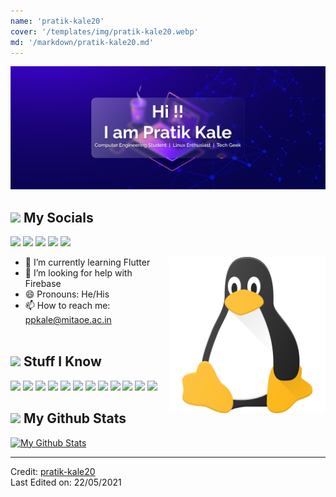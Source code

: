 ```yaml
---
name: 'pratik-kale20'
cover: '/templates/img/pratik-kale20.webp'
md: '/markdown/pratik-kale20.md'
---
```



<img src="https://raw.githubusercontent.com/pratik-kale20/pratik-kale20/main/namecard.png">


<h2><img src="https://media.giphy.com/media/2Wg89Ea84IMmkxMngo/giphy.gif" height="20"> My Socials</h2>
<p>
  <a href="mailto:ppkale@mitaoe.ac.in" target="_blank"><img height="28" src = "https://img.shields.io/badge/gmail-c14438?&style=for-the-badge&logo=gmail&logoColor=white"></a>
  <a href="https://www.linkedin.com/in/pratik-kale135" target="_blank"> <img height="28" src = "https://img.shields.io/badge/-LinkedIn-0e76a8?style=for-the-badge&logo=Linkedin&logoColor=white"></a>
  <a href="https://twitter.com/Pratik_kale135" target="_blank"><img height="28" src = "https://img.shields.io/badge/-Twitter-00acee?style=for-the-badge&logo=Twitter&logoColor=white"></a>
  <a href="https://dev.to/pratik_kale" target="_blank"><img height="30" src = "https://img.shields.io/badge/DEV.TO-%230A0A0A.svg?&style=for-the-badge&logo=dev-dot-to&logoColor=white"></a>
  <a href="https://instagram.com/prato.grapher" target="_blank"><img height="28" src = "https://img.shields.io/badge/-Instagram-e95950?style=for-the-badge&logo=Instagram&logoColor=white"></a>
</p>

<img align ="right" src = "https://raw.githubusercontent.com/pratik-kale20/pratik-kale20/main/linux.png" width="250" height="250">

- 🌱 I’m currently learning Flutter
- 🤔 I’m looking for help with Firebase
- 😄 Pronouns: He/His
- 📫 How to reach me: ppkale@mitaoe.ac.in
<br></br>

<h2><img src="https://media.giphy.com/media/VdoIFLsMIlwzfKD520/giphy.gif" height="20"> Stuff I Know</h2>                                                                                                                       

<p>
<img src="https://img.shields.io/badge/-HTML5-E34F26?style=flat-square&logo=html5&logoColor=white" height="25"> 
<img src="https://img.shields.io/badge/-CSS3-1572B6?style=flat-square&logo=css3" height="25"> 
<img src="https://img.shields.io/badge/-C-F7DF1E?style=flat-square&logo=C&logoColor=black" height="25"> 
<img src="https://img.shields.io/badge/-C++-00599C?style=flat-square&logo=c" height="25"> 
<img src="https://img.shields.io/badge/-Linux-black?style=flat-square&logo=Linux" height="25"> 
<img src="https://img.shields.io/badge/-Git-black?style=flat-square&logo=git" height="25"> 
<img src="https://img.shields.io/badge/-GitHub-181717?style=flat-square&logo=github" height="25"> 
<img src="https://img.shields.io/badge/-MongoDB-47A248?style=flat-square&logo=mongodb&logoColor=white" height="25"> 
<img src="https://img.shields.io/badge/-Docker-black?style=flat-square&logo=docker&logoColor=blue" height="25"> 
<img src="https://img.shields.io/badge/-Figma-F24E1E?style=flat-square&logo=figma&logoColor=white" height="25">
<img src="https://img.shields.io/badge/-Canva-20c4cb?style=flat-square&logo=canva&logoColor=white" height="25">
<img src="https://img.shields.io/badge/-Illustrator-ff9a00?style=flat-square&logo=adobe-illustrator&logoColor=white" height="25">
</p>

<h2><img src="https://media.giphy.com/media/cj87CxfRtrUifF3Ryk/giphy.gif" height="25"> My Github Stats</h2>

[![My Github Stats](https://github-readme-stats.vercel.app/api?username=pratik-kale20&theme=midnight-purple&show_icons=true&include_all_commits=true&count_private=true)](https://github-readme-stats.vercel.app/api?username=pratik-kale20&theme=midnight-purple&include_all_commits=true&count_private=true)

------
Credit: [pratik-kale20](https://github.com/pratik-kale20)             
Last Edited on: 22/05/2021